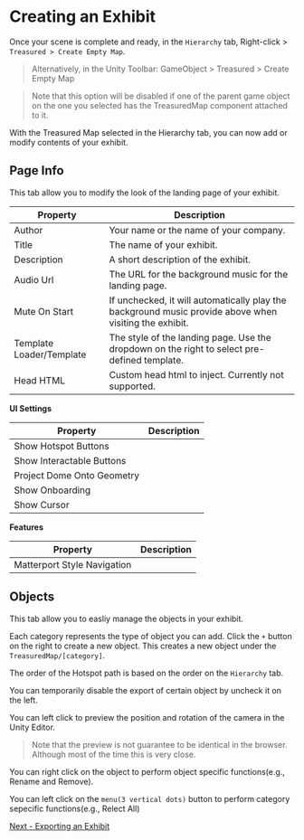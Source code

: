 # Creating an Exhibit

Once your scene is complete and ready, in the `Hierarchy` tab, Right-click > `Treasured > Create Empty Map`. 
> Alternatively, in the Unity Toolbar: GameObject > Treasured > Create Empty Map

> Note that this option will be disabled if one of the parent game object on the one you selected has the TreasuredMap component attached to it.

With the Treasured Map selected in the Hierarchy tab, you can now add or modify contents of your exhibit.

## Page Info

This tab allow you to modify the look of the landing page of your exhibit.

|Property       |Description|
|-              |-|
|Author         |Your name or the name of your company.|
|Title          |The name of your exhibit.|
|Description    |A short description of the exhibit.|
|Audio Url      |The URL for the background music for the landing page.|
|Mute On Start  | If unchecked, it will automatically play the background music provide above when visiting the exhibit.|
|Template Loader/Template| The style of the landing page. Use the dropdown on the right to select pre-defined template.|
|Head HTML|Custom head html to inject. Currently not supported.|

**UI Settings**

|Property   |Description|
|-|-|
|Show Hotspot Buttons||
|Show Interactable Buttons||
|Project Dome Onto Geometry||
|Show Onboarding||
|Show Cursor||

**Features**

|Property|Description|
|-|-|
|Matterport Style Navigation||

## Objects

This tab allow you to easliy manage the objects in your exhibit.

Each category represents the type of object you can add. Click the `+` button on the right to create a new object. This creates a new object under the `TreasuredMap/[category]`.

The order of the Hotspot path is based on the order on the `Hierarchy` tab.

You can temporarily disable the export of certain object by uncheck it on the left.

You can left click to preview the position and rotation of the camera in the Unity Editor.
> Note that the preview is not guarantee to be identical in the browser. Although most of the time this is very close.

You can right click on the object to perform object specific functions(e.g., Rename and Remove).

You can left click on the `menu(3 vertical dots)` button to perform category sepecific functions(e.g., Relect All)

[Next - Exporting an Exhibit](Exporting-an-Exhibit.md)